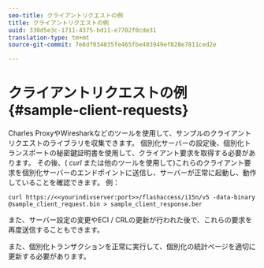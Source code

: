 ```yaml
---
seo-title: クライアントリクエストの例
title: クライアントリクエストの例
uuid: 330d5e3c-1711-4375-bd11-e7702f0cde31
translation-type: tm+mt
source-git-commit: 7e8df034035fe465fbe403949ef828e7811ced2e

---
```



# クライアントリクエストの例{#sample-client-requests}

Charles ProxyやWiresharkなどのツールを使用して、サンプルのクライアントリクエストのライブラリを収集できます。 個別化サーバーの設定後、個別化トランスポートの秘密鍵証明書を使用して、クライアント要求を取得する必要があります。 その後、( *curl* または他のツールを使用して)これらのクライアント要求を個別化サーバーのエンドポイントに送信し、サーバーが正常に起動し、動作していることを確認できます。 例：

```
curl https://<<yourindivserver:port>>/flashaccess/i15n/v5 -­data-binary  
@sample_client_request.bin > sample_client_response.ber
```

また、サーバー設定の変更やECI / CRLの更新が行われた後で、これらの要求を再度送信することもできます。

また、個別化トランザクションを正常に実行して、個別化の統計ページを適切に更新する必要があります。
